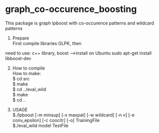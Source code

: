 # graph_co-occurence_boosting

This package is graph lpboost with co-occurence patterns and wildcard patterns

1. Prepare  
First compile libraries GLPK, then  

need to use:
c++ library, boost
-->install on Ubuntu
     sudo apt-get install libboost-dev

2. How to compile  
How to make:  
$ cd src  
$ make  
$ cd ../eval_wild  
$ make  
$ cd ..  

3. USAGE  
$./lpboost [-m minsup] [-x maxpat] [-w wildcard] [-n v] [-e conv_epsilon] [-c coocitr] [-o] TrainingFile  
$./eval_wild  model TestFile  
